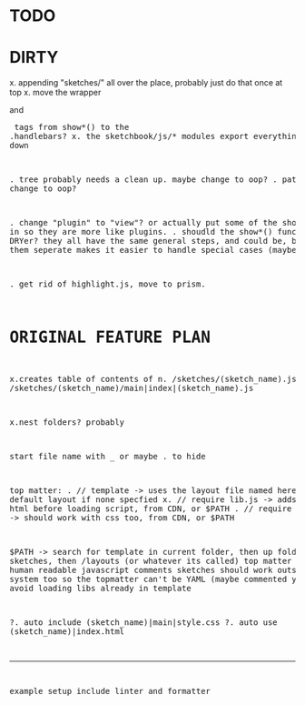 # TODO

# DIRTY

x. appending "sketches/" all over the place, probably just do that once at top
x. move the wrapper <div> and <pre> tags from show\*() to the .handlebars?
x. the sketchbook/js/\* modules export everything, narrow down

. tree probably needs a clean up. maybe change to oop?
. path, maybe change to oop?

. change "plugin" to "view"? or actually put some of the show\*() code in so they are more like plugins.
. shoudld the show\*() functions be DRYer? they all have the same general steps, and could be, but keeping them seperate makes it easier to handle special cases (maybe)

. get rid of highlight.js, move to prism.

# ORIGINAL FEATURE PLAN

x.creates table of contents of
n. /sketches/(sketch_name).js
n. /sketches/(sketch_name)/main|index|(sketch_name).js

x.nest folders? probably

start file name with \_ or maybe . to hide

top matter:
. // template -> uses the layout file named here or a default layout if none specfied
x. // require lib.js -> adds libs to html before loading script, from CDN, or $PATH
. // require lib.css -> should work with css too, from CDN, or $PATH

\$PATH -> search for template in current folder, then up folders to sketches, then /layouts (or whatever its called)
top matter should be human readable javascript comments
sketches should work outside the system too so the topmatter can't be YAML (maybe commented yaml)
should avoid loading libs already in template

?. auto include (sketch_name)|main|style.css
?. auto use (sketch_name)|index.html

---

example setup
include linter and formatter
